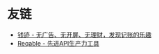 
# 友链

- [钱迹 - 无广告、无开屏、无理财，发现记账的乐趣](https://qianjiapp.com/)
- [Reqable - 先进API生产力工具](https://reqable.com/zh-CN/)
